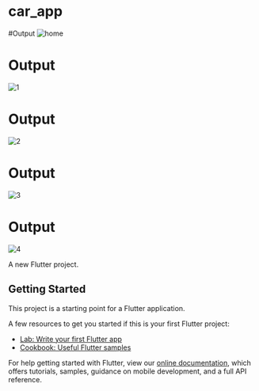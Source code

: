 # car_app

#Output
![home](https://user-images.githubusercontent.com/124385088/216812489-1664b5b1-d498-41a1-8ff2-a5384062f989.png)



# Output
![1](https://user-images.githubusercontent.com/124385088/216812424-0199cd69-7b32-4acd-9abf-1259b7f3ced4.png)

# Output

![2](https://user-images.githubusercontent.com/124385088/216812623-14c8ec86-c0fa-4e9e-94fe-ba120c0b1190.png)

# Output

![3](https://user-images.githubusercontent.com/124385088/216812640-50dea9d1-10ea-4afe-8cc0-4ab919dc75b3.png)

# Output
![4](https://user-images.githubusercontent.com/124385088/216812659-3f1851ee-afe5-4662-9efb-716a12b855c0.png)


A new Flutter project.

## Getting Started

This project is a starting point for a Flutter application.

A few resources to get you started if this is your first Flutter project:

- [Lab: Write your first Flutter app](https://flutter.dev/docs/get-started/codelab)
- [Cookbook: Useful Flutter samples](https://flutter.dev/docs/cookbook)

For help getting started with Flutter, view our
[online documentation](https://flutter.dev/docs), which offers tutorials,
samples, guidance on mobile development, and a full API reference.
